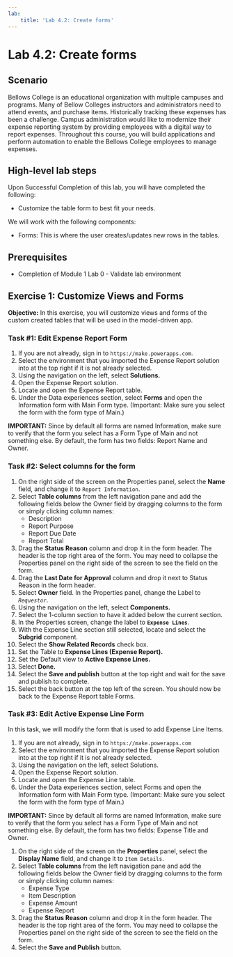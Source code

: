```yaml
---
lab:
    title: 'Lab 4.2: Create forms'
---
```


# Lab 4.2: Create forms

## Scenario
Bellows College is an educational organization with multiple campuses and programs. Many of Bellow Colleges instructors and administrators need to attend events, and purchase items. Historically tracking these expenses has been a challenge.
Campus administration would like to modernize their expense reporting system by providing employees with a digital way to report expenses.
Throughout this course, you will build applications and perform automation to enable the Bellows College employees to manage expenses.

## High-level lab steps
Upon Successful Completion of this lab, you will have completed the following:
- Customize the table form to best fit your needs.

We will work with the following components:
- Forms: This is where the user creates/updates new rows in the tables.

## Prerequisites
- Completion of Module 1 Lab 0 - Validate lab environment

## Exercise 1: Customize Views and Forms
**Objective:** In this exercise, you will customize views and forms of the custom created tables that will be used in the model-driven app.

### Task #1: Edit Expense Report Form
1. If you are not already, sign in to `https://make.powerapps.com`.
2. Select the environment that you imported the Expense Report solution into at the top right if it is not already selected.
3. Using the navigation on the left, select **Solutions.**
4. Open the Expense Report solution.
5. Locate and open the Expense Report table.
6. Under the Data experiences section, select **Forms** and open the Information form with Main Form type. (Important: Make sure you select the form with the form type of Main.)

**IMPORTANT:** Since by default all forms are named Information, make sure to verify that the form you select has a Form Type of Main and not something else. By default, the form has two fields: Report Name and Owner.

### Task #2: Select columns for the form
1. On the right side of the screen on the Properties panel, select the **Name** field, and change it to `Report Information`.
2. Select **Table columns** from the left navigation pane and add the following fields below the Owner field by dragging columns to the form or simply clicking column names:
    - Description
    - Report Purpose
    - Report Due Date
    - Report Total
3. Drag the **Status Reason** column and drop it in the form header. The header is the top right area of the form. You may need to collapse the Properties panel on the right side of the screen to see the field on the form.
4. Drag the **Last Date for Approval** column and drop it next to Status Reason in the form header.
5. Select **Owner** field. In the Properties panel, change the Label to *`Requestor`*.
6. Using the navigation on the left, select **Components.**
7. Select the 1-column section to have it added below the current section.
8. In the Properties screen, change the label to **`Expense Lines`**.
9. With the Expense Line section still selected, locate and select the **Subgrid** component.
10. Select the **Show Related Records** check box.
11. Set the Table to **Expense Lines (Expense Report).**
12. Set the Default view to **Active Expense Lines.**
13. Select **Done.**
14. Select the **Save and publish** button at the top right and wait for the save and publish to complete.
15. Select the back button at the top left of the screen. You should now be back to the Expense Report table Forms.

### Task #3: Edit Active Expense Line Form
In this task, we will modify the form that is used to add Expense Line Items.

1. If you are not already, sign in to `https://make.powerapps.com`
2. Select the environment that you imported the Expense Report solution into at the top right if it is not already selected.
3. Using the navigation on the left, select Solutions.
4. Open the Expense Report solution.
5. Locate and open the Expense Line table.
6. Under the Data experiences section, select Forms and open the Information form with Main Form type. (Important: Make sure you select the form with the form type of Main.)

**IMPORTANT:** Since by default all forms are named Information, make sure to verify that the form you select has a Form Type of Main and not something else. By default, the form has two fields: Expense Title and Owner.

1. On the right side of the screen on the **Properties** panel, select the **Display Name** field, and change it to `Item Details`.
2. Select **Table columns** from the left navigation pane and add the following fields below the Owner field by dragging columns to the form or simply clicking column names:
    - Expense Type
    - Item Description
    - Expense Amount
    - Expense Report
3. Drag the **Status Reason** column and drop it in the form header. The header is the top right area of the form. You may need to collapse the Properties panel on the right side of the screen to see the field on the form.
4. Select the **Save and Publish** button.
